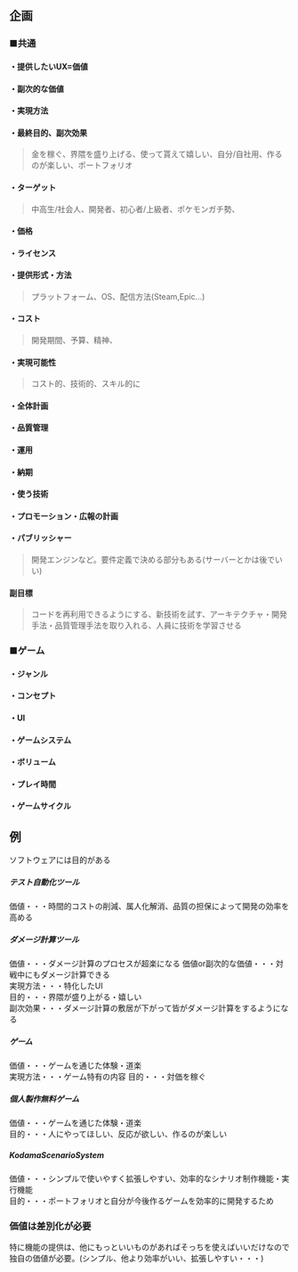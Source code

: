 ## 企画
### ■共通
#### ・提供したいUX=価値
#### ・副次的な価値
#### ・実現方法
#### ・最終目的、副次効果
> 金を稼ぐ、界隈を盛り上げる、使って貰えて嬉しい、自分/自社用、作るのが楽しい、ポートフォリオ
#### ・ターゲット
> 中高生/社会人、開発者、初心者/上級者、ポケモンガチ勢、
#### ・価格
#### ・ライセンス
#### ・提供形式・方法
> プラットフォーム、OS、配信方法(Steam,Epic...)
#### ・コスト
> 開発期間、予算、精神、
#### ・実現可能性
> コスト的、技術的、スキル的に
#### ・全体計画
#### ・品質管理
#### ・運用
#### ・納期
#### ・使う技術
#### ・プロモーション・広報の計画
#### ・パブリッシャー

> 開発エンジンなど。要件定義で決める部分もある(サーバーとかは後でいい)
#### 副目標
> コードを再利用できるようにする、新技術を試す、アーキテクチャ・開発手法・品質管理手法を取り入れる、人員に技術を学習させる  

### ■ゲーム
#### ・ジャンル
#### ・コンセプト
#### ・UI
#### ・ゲームシステム
#### ・ボリューム
#### ・プレイ時間
#### ・ゲームサイクル

## 例
ソフトウェアには目的がある  
##### テスト自動化ツール
価値・・・時間的コストの削減、属人化解消、品質の担保によって開発の効率を高める    
##### ダメージ計算ツール
価値・・・ダメージ計算のプロセスが超楽になる
価値or副次的な価値・・・対戦中にもダメージ計算できる  
実現方法・・・特化したUI  
目的・・・界隈が盛り上がる・嬉しい  
副次効果・・・ダメージ計算の敷居が下がって皆がダメージ計算をするようになる  
##### ゲーム
価値・・・ゲームを通じた体験・道楽  
実現方法・・・ゲーム特有の内容
目的・・・対価を稼ぐ  
##### 個人製作無料ゲーム
価値・・・ゲームを通じた体験・道楽  
目的・・・人にやってほしい、反応が欲しい、作るのが楽しい    
##### KodamaScenarioSystem
価値・・・シンプルで使いやすく拡張しやすい、効率的なシナリオ制作機能・実行機能  
目的・・・ポートフォリオと自分が今後作るゲームを効率的に開発するため  

### 価値は差別化が必要
特に機能の提供は、他にもっといいものがあればそっちを使えばいいだけなので独自の価値が必要。(シンプル、他より効率がいい、拡張しやすい・・・)  
